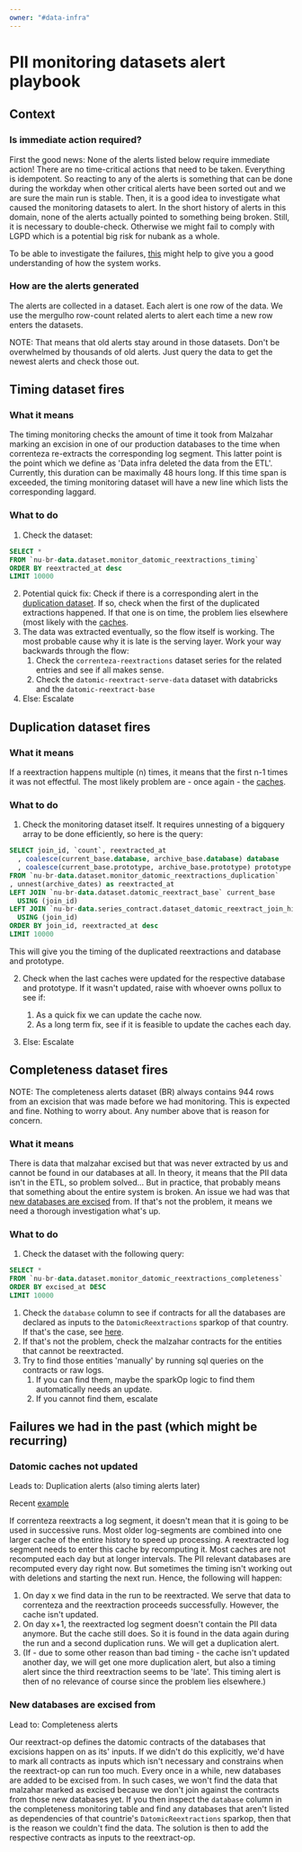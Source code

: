 ```yaml
---
owner: "#data-infra"
---
```


# PII monitoring datasets alert playbook

## Context

### Is immediate action required?

First the good news: None of the alerts listed below require immediate action!
There are no time-critical actions that need to be taken. Everything is
idempotent. So reacting to any of the alerts is something that can be done
during the workday when other critical alerts have been sorted out and we are
sure the main run is stable. Then, it is a good idea to investigate what caused
the monitoring datasets to alert. In the short history of alerts in this
domain, none of the alerts actually pointed to something being broken. Still,
it is necessary to double-check. Otherwise we might fail to comply with LGPD
which is a potential big risk for nubank as a whole.

To be able to investigate the failures,
[this](https://github.com/nubank/itaipu/blob/15675780432f7cb73cf82290c6348c46a82b37f9/common-etl/src/main/scala/nu/data/infra/api/pii_data_deletion/package_doc.md)
might help to give you a good understanding of how the system works.

### How are the alerts generated

The alerts are collected in a dataset. Each alert is one row of the data. We
use the mergulho row-count related alerts to alert each time a new row enters
the datasets.

NOTE: That means that old alerts stay around in those datasets.  Don't be
overwhelmed by thousands of old alerts. Just query the data to get the newest
alerts and check those out.


## Timing dataset fires

### What it means

The timing monitoring checks the amount of time it took from Malzahar marking
an excision in one of our production databases to the time when correnteza
re-extracts the corresponding log segment. This latter point is the point which
we define as 'Data infra deleted the data from the ETL'. Currently, this
duration can be maximally 48 hours long. If this time span is exceeded, the
timing monitoring dataset will have a new line which lists the corresponding
laggard.

### What to do

1. Check the dataset:

```sql
SELECT *
FROM `nu-br-data.dataset.monitor_datomic_reextractions_timing`
ORDER BY reextracted_at desc
LIMIT 10000
```

2. Potential quick fix: Check if there is a corresponding alert in the
   [duplication dataset](#duplication-dataset-fires). If so, check when the
   first of the duplicated extractions happened. If that one is on time, the
   problem lies elsewhere (most likely with the
   [caches](#datomic-caches-not-updated).
3. The data was extracted eventually, so the flow itself is working. The most
   probable cause why it is late is the serving layer. Work your way backwards
   through the flow:
   1. Check the `correnteza-reextractions` dataset series for the related
      entries and see if all makes sense.
   2. Check the `datomic-reextract-serve-data` dataset with databricks and the
      `datomic-reextract-base`
3. Else: Escalate


## Duplication dataset fires

### What it means

If a reextraction happens multiple (n) times, it means that the first n-1 times
it was not effectful. The most likely problem are - once again - the
[caches](#datomic-caches-not-updated).

### What to do

1. Check the monitoring dataset itself. It requires unnesting of a bigquery
   array to be done efficiently, so here is the query:

```sql
SELECT join_id, `count`, reextracted_at
  , coalesce(current_base.database, archive_base.database) database
  , coalesce(current_base.prototype, archive_base.prototype) prototype
FROM `nu-br-data.dataset.monitor_datomic_reextractions_duplication`
, unnest(archive_dates) as reextracted_at
LEFT JOIN `nu-br-data.dataset.datomic_reextract_base` current_base
  USING (join_id)
LEFT JOIN `nu-br-data.series_contract.dataset_datomic_reextract_join_history` archive_base
  USING (join_id)
ORDER BY join_id, reextracted_at desc
LIMIT 10000
```

  This will give you the timing of the duplicated reextractions and database
  and prototype.

2. Check when the last caches were updated for the respective database and
   prototype. If it wasn't updated, raise with whoever owns pollux to see if:
   1. As a quick fix we can update the cache now.
   2. As a long term fix, see if it is feasible to update the caches each day.

3. Else: Escalate


## Completeness dataset fires

NOTE: The completeness alerts dataset (BR) always contains 944 rows from an excision
that was made before we had monitoring. This is expected and fine. Nothing to
worry about. Any number above that is reason for concern.

### What it means

There is data that malzahar excised but that was never extracted by us and
cannot be found in our databases at all. In theory, it means that the PII data
isn't in the ETL, so problem solved... But in practice, that probably means
that something about the entire system is broken. An issue we had was that [new
databases are excised](#new-databases-are-excised-from) from. If that's not the
problem, it means we need a thorough investigation what's up.

### What to do

1. Check the dataset with the following query:

```sql
SELECT *
FROM `nu-br-data.dataset.monitor_datomic_reextractions_completeness`
ORDER BY excised_at DESC
LIMIT 10000
```

1. Check the `database` column to see if contracts for all the databases are
   declared as inputs to the `DatomicReextractions` sparkop of that country. If
   that's the case, see [here](#new-databases-are-excised-from).
1. If that's not the problem, check the malzahar contracts for the entities that cannot be reextracted.
2. Try to find those entities 'manually' by running sql queries on the
   contracts or raw logs.
   1. If you can find them, maybe the sparkOp logic to find them automatically
      needs an update.
   2. If you cannot find them, escalate


## Failures we had in the past (which might be recurring)

### Datomic caches not updated

Leads to: Duplication alerts (also timing alerts later)

Recent [example](https://nubank.slack.com/archives/CGBLGLYFK/p1605270266152200)

If correnteza reextracts a log segment, it doesn't mean that it is going to be
used in successive runs. Most older log-segments are combined into one
larger cache of the entire history to speed up processing. A reextracted log
segment needs to enter this cache by recomputing it. Most caches are not
recomputed each day but at longer intervals. The PII relevant databases are
recomputed every day right now. But sometimes the timing isn't working out with
deletions and starting the next run. Hence, the following will happen:

1. On day x we find data in the run to be reextracted. We serve that data to
   correnteza and the reextraction proceeds successfully. However, the cache
   isn't updated.
2. On day x+1, the reextracted log segment doesn't contain the PII data
   anymore. But the cache still does. So it is found in the data again during
   the run and a second duplication runs. We will get a duplication alert.
3. (If - due to some other reason than bad timing - the cache isn't updated
   another day, we will get one more duplication alert, but also a timing alert
   since the third reextraction seems to be 'late'. This timing alert is then
   of no relevance of course since the problem lies elsewhere.)

### New databases are excised from

Lead to: Completeness alerts

Our reextract-op defines the datomic contracts of the databases that excisions
happen on as its' inputs. If we didn't do this explicitly, we'd have to mark
all contracts as inputs which isn't necessary and constrains when the
reextract-op can run too much. Every once in a while, new databases are added
to be excised from. In such cases, we won't find the data that malzahar marked
as excised because we don't join against the contracts from those new
databases yet. If you then inspect the `database` column in the completeness
monitoring table and find any databases that aren't listed as dependencies of
that countrie's `DatomicReextractions` sparkop, then that is the reason we
couldn't find the data. The solution is then to add the respective contracts as
inputs to the reextract-op.

